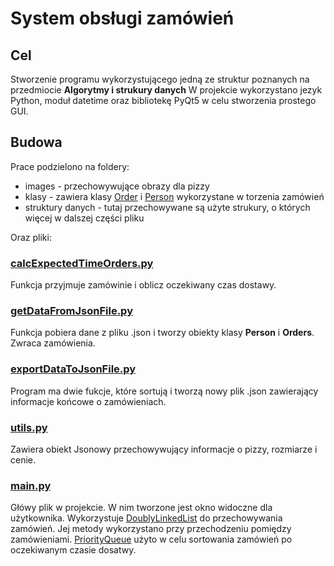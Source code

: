 # System obsługi zamówień

## Cel
Stworzenie programu wykorzystującego jedną ze struktur poznanych na przedmiocie **Algorytmy i strukury danych**
W projekcie wykorzystano jezyk Python, moduł datetime oraz bibliotekę PyQt5 w celu stworzenia prostego GUI.

## Budowa 
Prace podzielono na  foldery:
  * images - przechowywujące obrazy dla pizzy
  * klasy - zawiera klasy [Order](https://github.com/DawidTopyla/order-processing-system/blob/main/klasy/Order.py) i [Person](https://github.com/DawidTopyla/order-processing-system/blob/main/klasy/Person.py) wykorzystane w torzenia zamówień
  * struktury danych - tutaj przechowywane są użyte strukury, o których więcej w dalszej części pliku

Oraz pliki:

### [calcExpectedTimeOrders.py](https://github.com/DawidTopyla/order-processing-system/blob/main/calcExpectedTimeOrders.py)
Funkcja przyjmuje zamówinie i oblicz oczekiwany czas dostawy.

### [getDataFromJsonFile.py](https://github.com/DawidTopyla/order-processing-system/blob/main/getDataFromJsonFile.py)
Funkcja pobiera dane z pliku .json i tworzy obiekty klasy **Person** i **Orders**.
Zwraca zamówienia.

### [exportDataToJsonFile.py](https://github.com/DawidTopyla/order-processing-system/blob/main/exportDataToJsonFile.py)
Program ma dwie fukcje, które sortują i tworzą nowy plik .json zawierający informacje końcowe o zamówieniach.

### [utils.py](https://github.com/DawidTopyla/order-processing-system/blob/main/utils.py)
Zawiera obiekt Jsonowy przechowywujący informacje o pizzy, rozmiarze i cenie.

### [main.py](https://github.com/DawidTopyla/order-processing-system/blob/main/main.py)
Główy plik w projekcie. W nim tworzone jest okno widoczne dla użytkownika.
Wykorzystuje [DoublyLinkedList](https://github.com/DawidTopyla/order-processing-system/blob/main/struktury_danych/my_doubly_linked_list.py) do przechowywania zamówień. Jej metody wykorzystano przy przechodzeniu pomiędzy zamówieniami.
[PriorityQueue](https://github.com/DawidTopyla/order-processing-system/blob/main/struktury_danych/my_priority_queue.py) użyto w celu sortowania zamówień po oczekiwanym czasie dosatwy.

